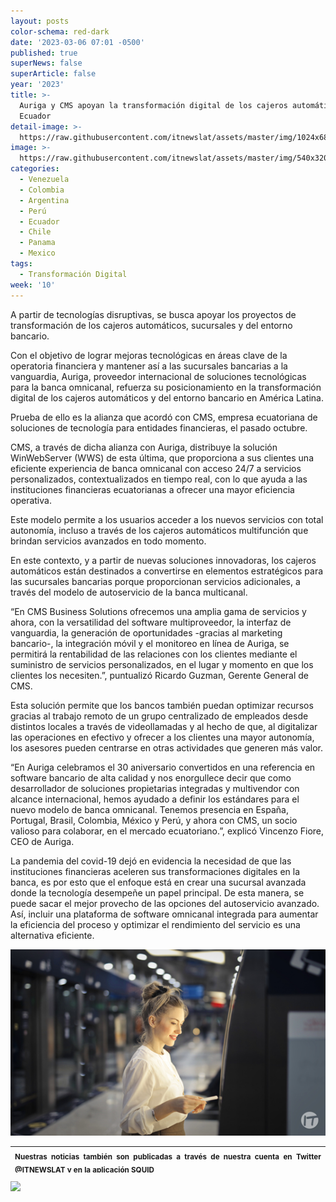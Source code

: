 ```yaml
---
layout: posts
color-schema: red-dark
date: '2023-03-06 07:01 -0500'
published: true
superNews: false
superArticle: false
year: '2023'
title: >-
  Auriga y CMS apoyan la transformación digital de los cajeros automáticos en
  Ecuador
detail-image: >-
  https://raw.githubusercontent.com/itnewslat/assets/master/img/1024x680/mujer-en-ATM-g.jpg
image: >-
  https://raw.githubusercontent.com/itnewslat/assets/master/img/540x320/mujer-en-ATM-p.jpg
categories:
  - Venezuela
  - Colombia
  - Argentina
  - Perú
  - Ecuador
  - Chile
  - Panama
  - Mexico
tags:
  - Transformación Digital
week: '10'
---
```

A partir de tecnologías disruptivas, se busca apoyar los proyectos de transformación de los cajeros automáticos, sucursales y del entorno bancario.
 
Con el objetivo de lograr mejoras tecnológicas en áreas clave de la operatoria financiera y mantener así a las sucursales bancarias a la vanguardia, Auriga, proveedor internacional de soluciones tecnológicas para la banca omnicanal, refuerza su posicionamiento en la transformación digital de los cajeros automáticos y del entorno bancario en América Latina.
 
Prueba de ello es la alianza que acordó con CMS, empresa ecuatoriana de soluciones de tecnología para entidades financieras, el pasado octubre.
 
CMS, a través de dicha alianza con Auriga, distribuye la solución WinWebServer (WWS) de esta última, que proporciona a sus clientes una eficiente experiencia de banca omnicanal con acceso 24/7 a servicios personalizados, contextualizados en tiempo real, con lo que ayuda a las instituciones financieras ecuatorianas a ofrecer una mayor eficiencia operativa.
 
Este modelo permite a los usuarios acceder a los nuevos servicios con total autonomía, incluso a través de los cajeros automáticos multifunción que brindan servicios avanzados en todo momento.
 
En este contexto, y a partir de nuevas soluciones innovadoras, los cajeros automáticos están destinados a convertirse en elementos estratégicos para las sucursales bancarias porque proporcionan servicios adicionales, a través del modelo de autoservicio de la banca multicanal.
 
“En CMS Business Solutions ofrecemos una amplia gama de servicios y ahora, con la versatilidad del software multiproveedor, la interfaz de vanguardia, la generación de oportunidades -gracias al marketing bancario-, la integración móvil y el monitoreo en línea de Auriga, se permitirá la rentabilidad de las relaciones con los clientes mediante el suministro de servicios personalizados, en el lugar y momento en que los clientes los necesiten.”, puntualizó Ricardo Guzman, Gerente General de CMS.
 
Esta solución permite que los bancos también puedan optimizar recursos gracias al trabajo remoto de un grupo centralizado de empleados desde distintos locales a través de videollamadas y al hecho de que, al digitalizar las operaciones en efectivo y ofrecer a los clientes una mayor autonomía, los asesores pueden centrarse en otras actividades que generen más valor.
 
“En Auriga celebramos el 30 aniversario convertidos en una referencia en software bancario de alta calidad y nos enorgullece decir que como desarrollador de soluciones propietarias integradas y multivendor con alcance internacional, hemos ayudado a definir los estándares para el nuevo modelo de banca omnicanal. Tenemos presencia en España, Portugal, Brasil, Colombia, México y Perú, y ahora con CMS, un socio valioso para colaborar, en el mercado ecuatoriano.”, explicó Vincenzo Fiore, CEO de Auriga.
 
La pandemia del covid-19 dejó en evidencia la necesidad de que las instituciones financieras aceleren sus transformaciones digitales en la banca, es por esto que el enfoque está en crear una sucursal avanzada donde la tecnología desempeñe un papel principal. De esta manera, se puede sacar el mejor provecho de las opciones del autoservicio avanzado. Así, incluir una plataforma de software omnicanal integrada para aumentar la eficiencia del proceso y optimizar el rendimiento del servicio es una alternativa eficiente.
 
![](https://raw.githubusercontent.com/itnewslat/assets/master/img/540x320/mujer-en-ATM-p.jpg)


<table style="height: 42px;" width="569">
<tbody>
<tr>
<td style="text-align: justify;"><sub><strong>Nuestras noticias también son publicadas a través de nuestra cuenta en Twitter <a href="https://twitter.com/itnewslat?lang=es">@ITNEWSLAT</a> y en la aplicación <a href="https://squidapp.co/en/">SQUID</a></strong></sub></td>
</tr>
</tbody>
</table>
<img src="https://tracker.metricool.com/c3po.jpg?hash=56f88a41e39ab42c063cc51676587a04"/>